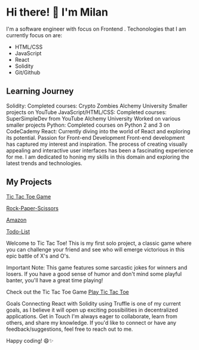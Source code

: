# Hi there! 👋 I'm Milan

I'm a software engineer with focus on Frontend .
Techonologies that I am currently focus on are:
  - HTML/CSS
  - JavaScript
  - React
  - Solidity
  - Git/Github

## Learning Journey

Solidity:
Completed courses:
Crypto Zombies
Alchemy University
Smaller projects on YouTube
JavaScript/HTML/CSS:
Completed courses:
SuperSimpleDev from YouTube
Alchemy University
Worked on various smaller projects
Python:
Completed courses on Python 2 and 3 on CodeCademy
React:
Currently diving into the world of React and exploring its potential.
Passion for Front-end Development
Front-end development has captured my interest and inspiration. The process of creating visually appealing and interactive user interfaces has been a fascinating experience for me. I am dedicated to honing my skills in this domain and exploring the latest trends and technologies.

## My Projects

[Tic Tac Toe Game](https://github.com/keselj/tic-tac-toe)

[Rock-Paper-Scissors](https://github.com/keselj/rock-paper-scissors)

[Amazon](https://github.com/keselj/amazon-project)

[Todo-List](https://github.com/keselj/todo-list)

Welcome to Tic Tac Toe! This is my first solo project, a classic game where you can challenge your friend and see who will emerge victorious in this epic battle of X's and O's.

Important Note: This game features some sarcastic jokes for winners and losers. If you have a good sense of humor and don't mind some playful banter, you'll have a great time playing!

Check out the Tic Tac Toe Game
[Play Tic Tac Toe](https://64c2c4f8d4dc35006bfc631b--delicate-kangaroo-73407f.netlify.app/)

Goals
Connecting React with Solidity using Truffle is one of my current goals, as I believe it will open up exciting possibilities in decentralized applications.
Get in Touch
I'm always eager to collaborate, learn from others, and share my knowledge. If you'd like to connect or have any feedback/suggestions, feel free to reach out to me.

Happy coding! 😄✨
